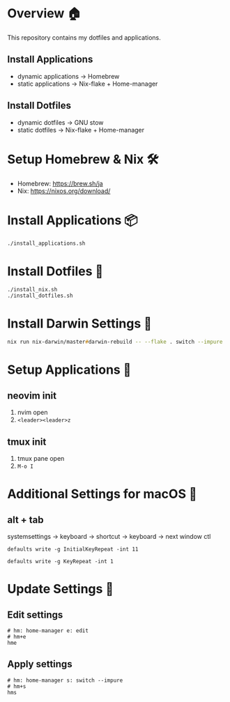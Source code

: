 # Overview 🏠️
This repository contains my dotfiles and applications.
## Install Applications
- dynamic applications → Homebrew
- static applications → Nix-flake + Home-manager

## Install Dotfiles
- dynamic dotfiles → GNU stow
- static dotfiles → Nix-flake + Home-manager

# Setup Homebrew & Nix 🛠️
- Homebrew: https://brew.sh/ja  
- Nix: https://nixos.org/download/


# Install Applications 📦
```
./install_applications.sh
```

# Install Dotfiles 📁
```
./install_nix.sh
./install_dotfiles.sh
```

# Install Darwin Settings 🔄
```zsh
nix run nix-darwin/master#darwin-rebuild -- --flake . switch --impure
```

# Setup Applications 📝
## neovim init
1. nvim open
2. `<leader><leader>z`

## tmux init
1. tmux pane open
2. `M-o I`

# Additional Settings for macOS 🍎
## alt + tab
systemsettings -> keyboard -> shortcut -> keyboard -> next window ctl

`defaults write -g InitialKeyRepeat -int 11`

`defaults write -g KeyRepeat -int 1`

# Update Settings 🔄
## Edit settings
```
# hm: home-manager e: edit
# hm+e
hme
```
## Apply settings
```
# hm: home-manager s: switch --impure
# hm+s
hms
```
